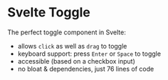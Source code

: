 Svelte Toggle
=============

The perfect toggle component in Svelte:
- allows `click` as well as `drag` to toggle
- keyboard support: press `Enter` or `Space` to toggle
- accessible (based on a checkbox input)
- no bloat & dependencies, just 76 lines of code
